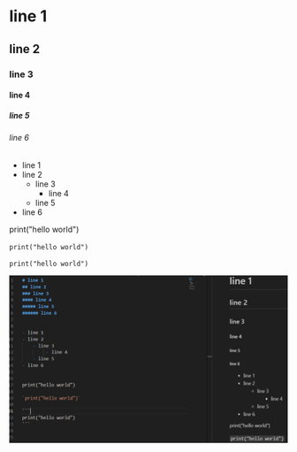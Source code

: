 # line 1
## line 2
### line 3
#### line 4
##### line 5
###### line 6


- line 1
- line 2
    - line 3
         - line 4
    - line 5
- line 6


print("hello world")

`print("hello world")`

```
print("hello world")
```

![alt text](image.png)